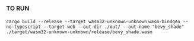 ### TO RUN
`cargo build --release --target wasm32-unknown-unknown`
`wasm-bindgen --no-typescript --target web --out-dir ./out/ --out-name "bevy_shade" ./target/wasm32-unknown-unknown/release/bevy_shade.wasm`